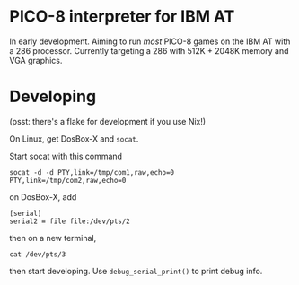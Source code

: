 # PICO-8 interpreter for IBM AT

In early development. Aiming to run *most* PICO-8 games on the IBM AT
with a 286 processor. Currently targeting a 286 with 512K + 2048K
memory and VGA graphics.

# Developing

(psst: there's a flake for development if you use Nix!)

On Linux, get DosBox-X and `socat`.

Start socat with this command

```
socat -d -d PTY,link=/tmp/com1,raw,echo=0 PTY,link=/tmp/com2,raw,echo=0
```

on DosBox-X, add
```
[serial]
serial2 = file file:/dev/pts/2
```

then on a new terminal,

```
cat /dev/pts/3
```

then start developing. Use `debug_serial_print()` to print debug info.